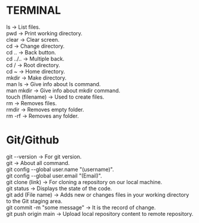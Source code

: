 # TERMINAL
ls -> List files.  
pwd -> Print working directory.  
clear -> Clear screen.  
cd  -> Change directory.  
cd ..  -> Back button.  
cd ../..  ->  Multiple back.  
cd /  -> Root directory.  
cd ~  -> Home directory.  
mkdir  ->  Make directory.  
man ls  ->  Give info about ls command.  
man mkdir  ->  Give info about mkdir command.  
touch (filename)  ->  Used to create files.  
rm  ->  Removes files.  
rmdir  ->  Removes empty folder.  
rm -rf  ->  Removes any folder.  

# Git/Github
git --version  ->  For git version.  
git  ->  About all command.  
git config --global user.name "(username)".  
git config --global user.email "(Email)".  
git clone (link) -> For cloning a repository on our local machine.  
git status  ->  Displays the state of the code.  
git add (File name)  ->  Adds new or changes files in your working directory to the Git staging area.  
git commit -m "some message"  ->  It is the record of change.  
git push origin main  ->  Upload local repository content to remote repository.  
